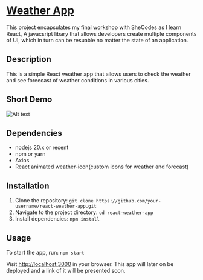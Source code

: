 # [Weather App](https://bibi-react-weather.netlify.app/)
This project encapsulates my final workshop with SheCodes as I learn React, A javacsript libary that allows developers create multiple components of UI, which in turn can be resuable no matter the state of an application.

## Description

This is a simple React weather app that allows users to check the weather and see foreecast of weather conditions in various cities.

## Short Demo

![Alt text](src/images/weather.gif)

## Dependencies
* nodejs 20.x or recent
* npm or yarn
* Axios
* React animated weather-icon(custom icons for weather and forecast)


## Installation

1. Clone the repository: `git clone https://github.com/your-username/react-weather-app.git`
2. Navigate to the project directory: `cd react-weather-app`
3. Install dependencies: `npm install`

## Usage

To start the app, run: `npm start`

Visit [http://localhost:3000](http://localhost:3000) in your browser.
This app will later on be deployed and a link of it will be presented soon.
